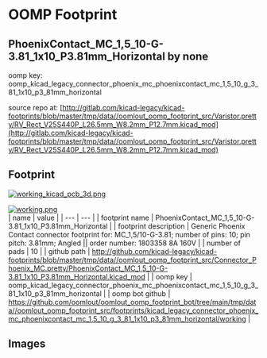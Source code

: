 # OOMP Footprint  
## PhoenixContact_MC_1,5_10-G-3.81_1x10_P3.81mm_Horizontal  by none  
  
oomp key: oomp_kicad_legacy_connector_phoenix_mc_phoenixcontact_mc_1,5_10_g_3_81_1x10_p3_81mm_horizontal  
  
source repo at: [http://gitlab.com/kicad-legacy/kicad-footprints/blob/master/tmp/data//oomlout_oomp_footprint_src/Varistor.pretty/RV_Rect_V25S440P_L26.5mm_W8.2mm_P12.7mm.kicad_mod](http://gitlab.com/kicad-legacy/kicad-footprints/blob/master/tmp/data//oomlout_oomp_footprint_src/Varistor.pretty/RV_Rect_V25S440P_L26.5mm_W8.2mm_P12.7mm.kicad_mod)  
## Footprint  
  
[![working_kicad_pcb_3d.png](working_kicad_pcb_3d_600.png)](working_kicad_pcb_3d.png)  
  
[![working.png](working_600.png)](working.png)  
| name | value | 
| --- | --- | 
| footprint name | PhoenixContact_MC_1,5_10-G-3.81_1x10_P3.81mm_Horizontal | 
| footprint description | Generic Phoenix Contact connector footprint for: MC_1,5/10-G-3.81; number of pins: 10; pin pitch: 3.81mm; Angled || order number: 1803358 8A 160V | 
| number of pads | 10 | 
| github path | http://github.com/kicad-legacy/kicad-footprints/blob/master/tmp/data//oomlout_oomp_footprint_src/Connector_Phoenix_MC.pretty/PhoenixContact_MC_1,5_10-G-3.81_1x10_P3.81mm_Horizontal.kicad_mod | 
| oomp key | oomp_kicad_legacy_connector_phoenix_mc_phoenixcontact_mc_1,5_10_g_3_81_1x10_p3_81mm_horizontal | 
| oomp bot github | https://github.com/oomlout/oomlout_oomp_footprint_bot/tree/main/tmp/data//oomlout_oomp_footprint_src/footprints/kicad_legacy_connector_phoenix_mc_phoenixcontact_mc_1,5_10_g_3_81_1x10_p3_81mm_horizontal/working | 
## Images  
